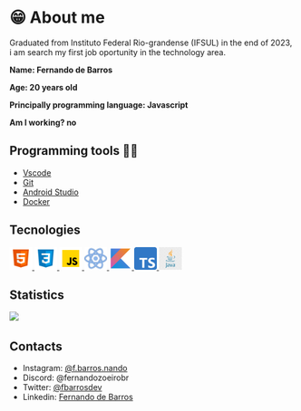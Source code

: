 # 😁 About me

Graduated from Instituto Federal Rio-grandense (IFSUL) in the end of 2023, i am search my first job oportunity in the technology area. 


**<p>Name: Fernando de Barros</p>**
**<p>Age: 20 years old</p>**
**<p>Principally programming language: Javascript</p>**
**Am I working? no**

## Programming tools 👨‍💻
  - [Vscode](https://code.visualstudio.com)
  - [Git](https://git-scm.com)
  - [Android Studio](https://developer.android.com/studio)
  - [Docker](https://www.docker.com/)


## Tecnologies
<a href="https://developer.mozilla.org/en-US/docs/Glossary/HTML5" target="_blank">
  <img src="./icons/html-icon.svg" width="40">
</a>
<a href="https://developer.mozilla.org/en-US/docs/Web/CSS" target="_blank">
  <img src="./icons/css-icon.svg" width="40">
</a>
<a href="https://developer.mozilla.org/en-US/docs/Web/JavaScript" target="_blank">
  <img src="./icons/js-icon.svg" width="40">
</a>
<a href="https://react.dev/" target="_blank">
  <img src="./icons/react-js-icon.svg" width="40">
</a>
<a href="https://kotlinlang.org/" target="_blank">
  <img src="./icons/kotlin-logo.png" width="40">
</a>
<a href="https://www.typescriptlang.org/" target="_blank">
  <img src="./icons/typescript-logo.png" width="40">
</a>
<a href="https://www.java.com/pt-BR/" target="_blank">
  <img src="./icons/java-logo.png" width="40">
</a>



## Statistics

![](https://github-readme-stats.vercel.app/api/top-langs?username=fernandobarrosd)


## Contacts
- Instagram: [@f.barros.nando](https://www.instagram.com/f.barros.nando/)
- Discord: @fernandozoeirobr
- Twitter: [@fbarrosdev](https://twitter.com/fbarrosdev)
- Linkedin: [Fernando de Barros](https://www.linkedin.com/in/fernando-de-barros-204864241/)



